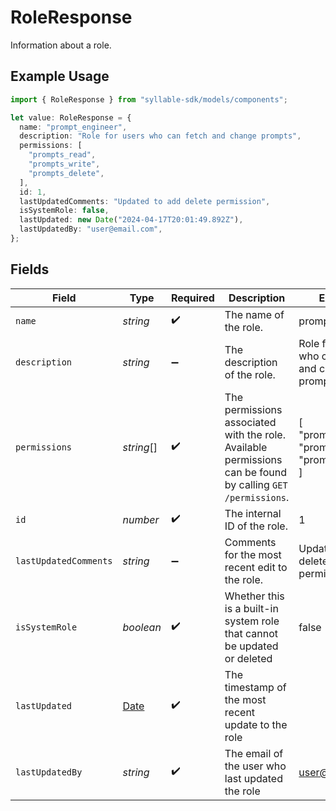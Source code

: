 # RoleResponse

Information about a role.

## Example Usage

```typescript
import { RoleResponse } from "syllable-sdk/models/components";

let value: RoleResponse = {
  name: "prompt_engineer",
  description: "Role for users who can fetch and change prompts",
  permissions: [
    "prompts_read",
    "prompts_write",
    "prompts_delete",
  ],
  id: 1,
  lastUpdatedComments: "Updated to add delete permission",
  isSystemRole: false,
  lastUpdated: new Date("2024-04-17T20:01:49.892Z"),
  lastUpdatedBy: "user@email.com",
};
```

## Fields

| Field                                                                                                       | Type                                                                                                        | Required                                                                                                    | Description                                                                                                 | Example                                                                                                     |
| ----------------------------------------------------------------------------------------------------------- | ----------------------------------------------------------------------------------------------------------- | ----------------------------------------------------------------------------------------------------------- | ----------------------------------------------------------------------------------------------------------- | ----------------------------------------------------------------------------------------------------------- |
| `name`                                                                                                      | *string*                                                                                                    | :heavy_check_mark:                                                                                          | The name of the role.                                                                                       | prompt_engineer                                                                                             |
| `description`                                                                                               | *string*                                                                                                    | :heavy_minus_sign:                                                                                          | The description of the role.                                                                                | Role for users who can fetch and change prompts                                                             |
| `permissions`                                                                                               | *string*[]                                                                                                  | :heavy_check_mark:                                                                                          | The permissions associated with the role. Available permissions can be found by calling `GET /permissions`. | [<br/>"prompts_read",<br/>"prompts_write",<br/>"prompts_delete"<br/>]                                       |
| `id`                                                                                                        | *number*                                                                                                    | :heavy_check_mark:                                                                                          | The internal ID of the role.                                                                                | 1                                                                                                           |
| `lastUpdatedComments`                                                                                       | *string*                                                                                                    | :heavy_minus_sign:                                                                                          | Comments for the most recent edit to the role.                                                              | Updated to add delete permission                                                                            |
| `isSystemRole`                                                                                              | *boolean*                                                                                                   | :heavy_check_mark:                                                                                          | Whether this is a built-in system role that cannot be updated or deleted                                    | false                                                                                                       |
| `lastUpdated`                                                                                               | [Date](https://developer.mozilla.org/en-US/docs/Web/JavaScript/Reference/Global_Objects/Date)               | :heavy_check_mark:                                                                                          | The timestamp of the most recent update to the role                                                         |                                                                                                             |
| `lastUpdatedBy`                                                                                             | *string*                                                                                                    | :heavy_check_mark:                                                                                          | The email of the user who last updated the role                                                             | user@email.com                                                                                              |